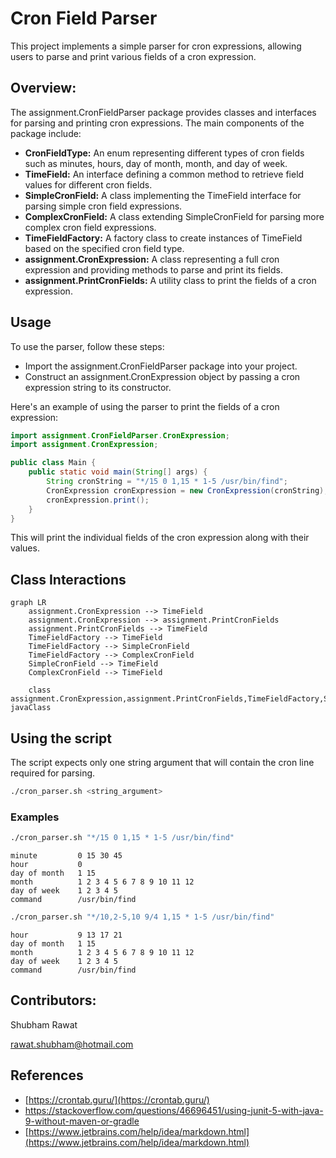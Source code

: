 # Cron Field Parser
This project implements a simple parser for cron expressions, allowing users to parse and print various fields of a cron expression.

## Overview:

The assignment.CronFieldParser package provides classes and interfaces for parsing and printing cron expressions. The
main components of the package include:

- **CronFieldType:** An enum representing different types of cron fields such as minutes, hours, day of month, month,
  and day of week.
- **TimeField:** An interface defining a common method to retrieve field values for different cron fields.
- **SimpleCronField:** A class implementing the TimeField interface for parsing simple cron field expressions.
- **ComplexCronField:** A class extending SimpleCronField for parsing more complex cron field expressions.
- **TimeFieldFactory:** A factory class to create instances of TimeField based on the specified cron field type.
- **assignment.CronExpression:** A class representing a full cron expression and providing methods to parse and print
  its fields.
- **assignment.PrintCronFields:** A utility class to print the fields of a cron expression.

## Usage

To use the parser, follow these steps:

- Import the assignment.CronFieldParser package into your project.
- Construct an assignment.CronExpression object by passing a cron expression string to its constructor.

Here's an example of using the parser to print the fields of a cron expression:

```java
import assignment.CronFieldParser.CronExpression;
import assignment.CronExpression;

public class Main {
    public static void main(String[] args) {
        String cronString = "*/15 0 1,15 * 1-5 /usr/bin/find";
        CronExpression cronExpression = new CronExpression(cronString);
        cronExpression.print();
    }
}
```

This will print the individual fields of the cron expression along with their values.

## Class Interactions

```mermaid
graph LR
    assignment.CronExpression --> TimeField
    assignment.CronExpression --> assignment.PrintCronFields
    assignment.PrintCronFields --> TimeField
    TimeFieldFactory --> TimeField
    TimeFieldFactory --> SimpleCronField
    TimeFieldFactory --> ComplexCronField
    SimpleCronField --> TimeField
    ComplexCronField --> TimeField
    
    class assignment.CronExpression,assignment.PrintCronFields,TimeFieldFactory,SimpleCronField,ComplexCronField javaClass
```


## Using the script
The script expects only one string argument that will contain the cron line required for parsing.

```bash
./cron_parser.sh <string_argument>
```

### Examples
```bash
./cron_parser.sh "*/15 0 1,15 * 1-5 /usr/bin/find"
```
```
minute         0 15 30 45
hour           0
day of month   1 15
month          1 2 3 4 5 6 7 8 9 10 11 12
day of week    1 2 3 4 5
command        /usr/bin/find
```
```bash
./cron_parser.sh "*/10,2-5,10 9/4 1,15 * 1-5 /usr/bin/find"
```
```minute         0 2 3 4 5 10 20 30 40 50
hour           9 13 17 21
day of month   1 15
month          1 2 3 4 5 6 7 8 9 10 11 12
day of week    1 2 3 4 5
command        /usr/bin/find
```

## Contributors:
Shubham Rawat

rawat.shubham@hotmail.com

## References
- [https://crontab.guru/](https://crontab.guru/)
- https://stackoverflow.com/questions/46696451/using-junit-5-with-java-9-without-maven-or-gradle
- [https://www.jetbrains.com/help/idea/markdown.html](https://www.jetbrains.com/help/idea/markdown.html)
